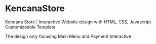 # KencanaStore
Kencana Store | Interactive Website design with HTML, CSS, Javascript
Customizeable Template

The design only focusing Main Menu and Payment Interactive
